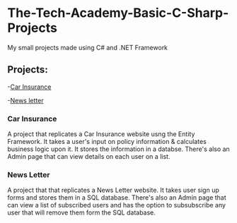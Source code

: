 # The-Tech-Academy-Basic-C-Sharp-Projects

My small projects made using C# and .NET Framework

## Projects:
-[Car Insurance](https://github.com/MuhammadChoudhry21/JavaScript-Projects/tree/main/Pizza_Project](https://github.com/MuhammadChoudhry21/The-Tech-Academy-Basic-C-Sharp-Projects/tree/main/CarInsurance))

-[News letter](https://github.com/MuhammadChoudhry21/The-Tech-Academy-Basic-C-Sharp-Projects/tree/main/NewsLetterAppMVC)

### Car Insurance

A project that replicates a Car Insurance website usng the Entity Framework. It takes a user's input on policy information & calculates business logic upon it. It stores the information in a databse. There's also an Admin page that can view details on each user on a list.

### News Letter

A project that that replicates a News Letter website. It takes user sign up forms and stores them in a SQL database. There's also an Admin page that can view a list of subscribed users and has the option to subsubscribe any user that will remove them form the SQL database. 
